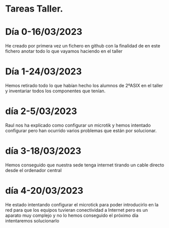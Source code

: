 # Tareas Taller.
# Día 0-16/03/2023
He creado por primera vez un fichero en github con la finalidad de en este fichero anotar todo lo que vayamos haciendo en el taller
# Día 1-24/03/2023
Hemos retirado todo lo que habían hecho los alumnos de 2ºASIX en el taller y inventariar todos los componentes que tenían.

# día 2-5/03/2023
Raul nos ha explicado como configurar un microtik y hemos intentado configurar pero han ocurrido varios problemas que están por solucionar.
# día 3-18/03/2023
Hemos conseguido que nuestra sede tenga internet tirando un cable directo desde el ordenador central
# día 4-20/03/2023
He estado intentando configurar el microtick para poder introducirlo en la red para que los equipos tuvieran conectividad a Internet pero es un aparato muy complejo y no lo hemos conseguido el próximo día intentaremos solucionarlo
